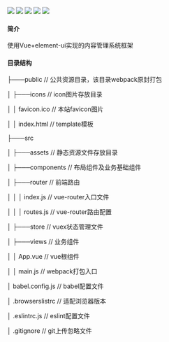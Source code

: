 ![](https://img.shields.io/badge/版本-0.0.1.alpha.1-3963bc.svg)
![](https://img.shields.io/badge/node-10.15.3+-3963bc.svg)
![](https://img.shields.io/badge/vue-~2.5.17-3963bc.svg)
![](https://img.shields.io/badge/脚手架-vuecli3-3963bc.svg)
![](https://img.shields.io/badge/element-~2.4.6-3963bc.svg)

#### 简介
使用Vue+element-ui实现的内容管理系统框架 
#### 目录结构
├───public // 公共资源目录，该目录webpack原封打包

│    ├───icons // icon图片存放目录

│    │   favicon.ico // 本站favicon图片

│    │   index.html // template模板

├───src

│    ├───assets // 静态资源文件存放目录

│    ├───components // 布局组件及业务基础组件

│    ├───router // 前端路由

│    │   │   index.js // vue-router入口文件

│    │   │   routes.js // vue-router路由配置

│    ├───store // vuex状态管理文件

│    ├───views // 业务组件

│    │   App.vue // vue根组件


│    │   main.js // webpack打包入口

│   babel.config.js // babel配置文件

│   .browserslistrc // 适配浏览器版本

│   .eslintrc.js // eslint配置文件

│   .gitignore // git上传忽略文件

